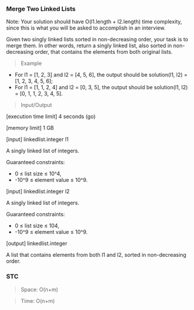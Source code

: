 ### Merge Two Linked Lists

Note: Your solution should have O(l1.length + l2.length) time complexity, since this is what you will be asked to accomplish in an interview.

Given two singly linked lists sorted in non-decreasing order, your task is to merge them. In other words, return a singly linked list, also sorted in non-decreasing order, that contains the elements from both original lists.

> Example

- For l1 = [1, 2, 3] and l2 = [4, 5, 6], the output should be solution(l1, l2) = [1, 2, 3, 4, 5, 6];
- For l1 = [1, 1, 2, 4] and l2 = [0, 3, 5], the output should be solution(l1, l2) = [0, 1, 1, 2, 3, 4, 5].

> Input/Output

[execution time limit] 4 seconds (go)

[memory limit] 1 GB

[input] linkedlist.integer l1

A singly linked list of integers.

Guaranteed constraints:

- 0 ≤ list size ≤ 10^4,
- -10^9 ≤ element value ≤ 10^9.

[input] linkedlist.integer l2

A singly linked list of integers.

Guaranteed constraints:

- 0 ≤ list size ≤ 104,
- -10^9 ≤ element value ≤ 10^9.

[output] linkedlist.integer

A list that contains elements from both l1 and l2, sorted in non-decreasing order.

### STC

> Space: O(n+m)

> Time: O(n+m)
